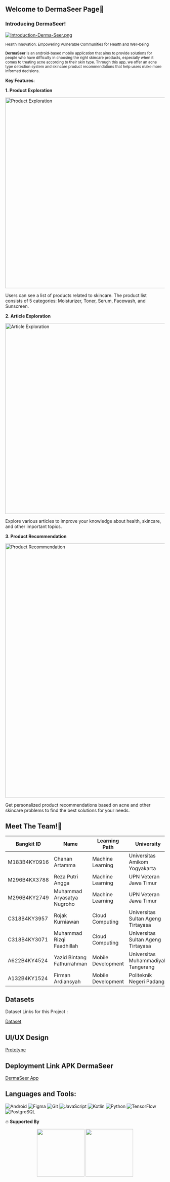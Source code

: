 ## Welcome to DermaSeer Page👋
### Introducing DermaSeer!
[![Introduction-Derma-Seer.png](https://i.postimg.cc/3w0HfbzC/Introduction-Derma-Seer.png)](https://postimg.cc/CZ0tzJhz)

<small>Health Innovation: Empowering Vulnerable Communities for Health and Well-being</small>

<small>**DermaSeer** is an android-based mobile application that aims to provide solutions for people who have difficulty in choosing the right skincare products, especially when it comes to treating acne according to their skin type. Through this app, we offer an acne type detection system and skincare product recommendations that help users make more informed decisions. </small>

**Key Features**:

<strong>1. Product Exploration</strong>  

<img src="https://i.postimg.cc/Pxn03fWT/1.png" alt="Product Exploration" width="600" style="display: block; margin: 10px 0;" />  

Users can see a list of products related to skincare. The product list consists of 5 categories: Moisturizer, Toner, Serum, Facewash, and Sunscreen.

<strong>2. Article Exploration</strong>  

<img src="https://i.postimg.cc/vBjxFjmY/2.png" alt="Article Exploration" width="600" style="display: block; margin: 10px 0;" />  

Explore various articles to improve your knowledge about health, skincare, and other important topics.

<strong>3. Product Recommendation</strong>  

<img src="https://via.placeholder.com/400" alt="Product Recommendation" width="800" style="display: block; margin: 10px 0;" />  

Get personalized product recommendations based on acne and other skincare problems to find the best solutions for your needs.

   
## Meet The Team!👋

| **Bangkit ID** | **Name**                       | **Learning Path**     | **University**                                 | **Contact**  |
|-----------------|--------------------------------|------------------------|-----------------------------------------------|--------------|
| M183B4KY0916    | Chanan Artamma                 | Machine Learning       |  Universitas Amikom Yogyakarta              | [![LinkedIn](https://img.shields.io/badge/-LinkedIn-blue)](https://www.linkedin.com/in/chanan-artamma-586412313/) |
| M296B4KX3788    | Reza Putri Angga        | Machine Learning       | UPN Veteran Jawa Timur                           | [![LinkedIn](https://img.shields.io/badge/-LinkedIn-blue)](https://www.linkedin.com/in/rrezaputriaa/) |
| M296B4KY2749    | Muhammad Aryasatya Nugroho          | Machine Learning       | UPN Veteran Jawa Timur                           | [![LinkedIn](https://img.shields.io/badge/-LinkedIn-blue)](https://www.linkedin.com/in/arryasatya/) |
| C318B4KY3957    | Rojak Kurniawan          | Cloud Computing        | Universitas Sultan Ageng Tirtayasa                        | [![LinkedIn](https://img.shields.io/badge/-LinkedIn-blue)](https://www.linkedin.com/in/rojakkurniawan/) |
| C318B4KY3071    | Muhammad Rizqi Faadhillah               | Cloud Computing        | Universitas Sultan Ageng Tirtayasa             | [![LinkedIn](https://img.shields.io/badge/-LinkedIn-blue)](https://www.linkedin.com/in/muhammad-rizqi-faadhillah/) |
| A622B4KY4524    | Yazid Bintang Fathurrahman   | Mobile Development     | Universitas Muhammadiyah Tangerang            | [![LinkedIn](https://img.shields.io/badge/-LinkedIn-blue)](https://www.linkedin.com/in/yazid-bintang-fathurrahman/) |
| A132B4KY1524    | Firman Ardiansyah         | Mobile Development     | Politeknik Negeri Padang                      | [![LinkedIn](https://img.shields.io/badge/-LinkedIn-blue)](https://www.linkedin.com/in/firman-ardiansyah04/) |

## Datasets
Dataset Links for this Project :

[Dataset](https://github.com/DermaSeer/DermaSeer-classification-model/tree/main/dataset-acne)

## UI/UX Design

[Prototype](https://www.figma.com/design/q0YmyVI2nAxzClVI1rpWRV/DermaSeer-App?node-id=0-1&node-type=canvas&t=ASkAyM0gZ2leFCTN-0)

## Deployment Link APK DermaSeer
[DermaSeer App](#)

## Languages and Tools:

![Android](https://img.shields.io/badge/-Android-3DDC84?logo=android&logoColor=white)
![Figma](https://img.shields.io/badge/-Figma-F24E1E?logo=figma&logoColor=white)
![Git](https://img.shields.io/badge/-Git-F05032?logo=git&logoColor=white)
![JavaScript](https://img.shields.io/badge/-JavaScript-F7DF1E?logo=javascript&logoColor=black)
![Kotlin](https://img.shields.io/badge/-Kotlin-0095D5?logo=kotlin&logoColor=white)
![Python](https://img.shields.io/badge/-Python-3776AB?logo=python&logoColor=white)
![TensorFlow](https://img.shields.io/badge/-TensorFlow-FF6F00?logo=tensorflow&logoColor=white)
![PostgreSQL](https://img.shields.io/badge/-PostgreSQL-4169E1?logo=postgresql&logoColor=white)

🔥 **Supported By**

<p align="center">
  <img src="https://github.com/user-attachments/assets/de8cf37a-1824-4a40-9be0-2c413b62b1da" width="150" />
  <img src="https://github.com/user-attachments/assets/7fad06c0-10cf-4320-adc0-cfbe33296a4d" width="150" />
</p>
